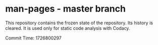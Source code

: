 # man-pages - master branch

This repository contains the frozen state of the repository.
Its history is cleared. It is used only for static code
analysis with Codacy.

Commit Time: 1726800297
